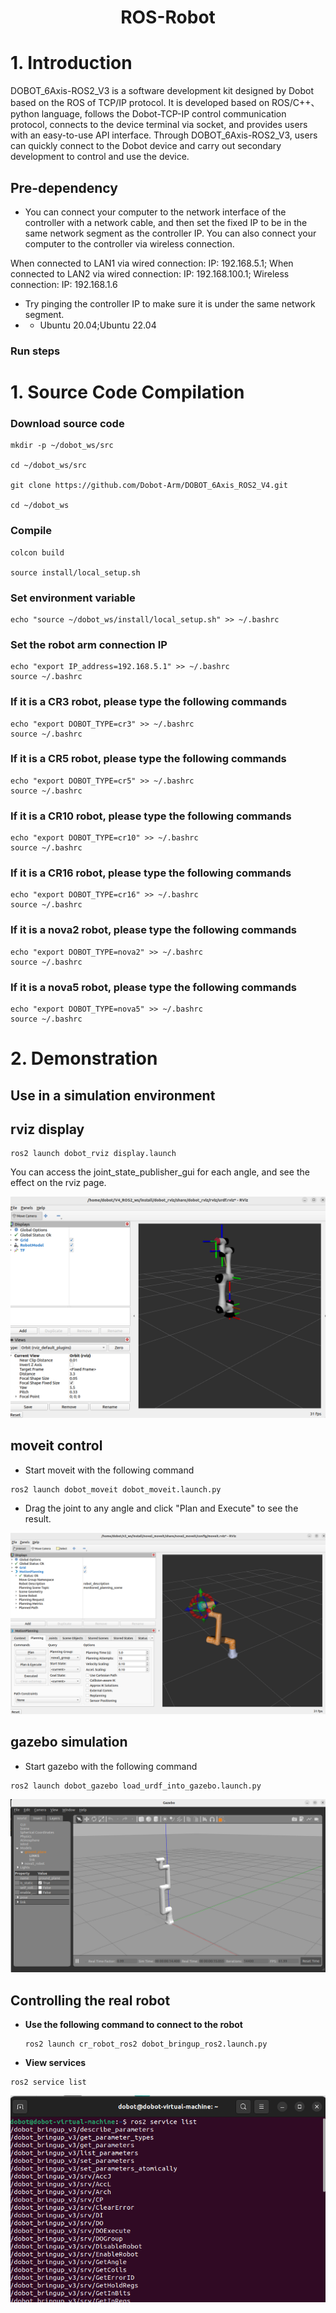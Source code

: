 # <center>ROS-Robot</center>
# 1. Introduction

DOBOT_6Axis-ROS2_V3 is a software development kit designed by Dobot based on the ROS of TCP/IP protocol. It is developed based on ROS/C++、python language, follows the Dobot-TCP-IP control communication protocol, connects to the device terminal via socket, and provides users with an easy-to-use API interface. Through DOBOT_6Axis-ROS2_V3, users can quickly connect to the Dobot device and carry out secondary development to control and use the device.



## Pre-dependency

* You can connect your computer to the network interface of the controller with a network cable, and then set the fixed IP to be in the same network segment as the controller IP. You can also connect your computer to the controller via wireless connection.

When connected to LAN1 via wired connection: IP: 192.168.5.1; When connected to LAN2 via wired connection: IP: 192.168.100.1; Wireless connection: IP: 192.168.1.6

* Try pinging the controller IP to make sure it is under the same network segment.
* * Ubuntu 20.04;Ubuntu 22.04

### Run steps

# 1. Source Code Compilation

### Download source code

```
mkdir -p ~/dobot_ws/src

cd ~/dobot_ws/src

git clone https://github.com/Dobot-Arm/DOBOT_6Axis_ROS2_V4.git

cd ~/dobot_ws
```

### Compile

```
colcon build

source install/local_setup.sh
```
### Set environment variable

```
echo "source ~/dobot_ws/install/local_setup.sh" >> ~/.bashrc
```

### Set the robot arm connection IP
```
echo "export IP_address=192.168.5.1" >> ~/.bashrc
source ~/.bashrc
```
### If it is a CR3 robot, please type the following commands

```
echo "export DOBOT_TYPE=cr3" >> ~/.bashrc
source ~/.bashrc
```

### If it is a CR5 robot, please type the following commands

```
echo "export DOBOT_TYPE=cr5" >> ~/.bashrc
source ~/.bashrc
```

### If it is a CR10 robot, please type the following commands

```
echo "export DOBOT_TYPE=cr10" >> ~/.bashrc
source ~/.bashrc
```

### If it is a CR16 robot, please type the following commands

```
echo "export DOBOT_TYPE=cr16" >> ~/.bashrc
source ~/.bashrc
```
### If it is a nova2 robot, please type the following commands

```
echo "export DOBOT_TYPE=nova2" >> ~/.bashrc
source ~/.bashrc
```
### If it is a nova5 robot, please type the following commands

```
echo "export DOBOT_TYPE=nova5" >> ~/.bashrc
source ~/.bashrc
```
# 2. Demonstration

## Use in a simulation environment

## rviz display

```
ros2 launch dobot_rviz display.launch
```

You can access the joint_state_publisher_gui for each angle, and see the effect on the rviz page.

![rviz](/image/rviz.jpg)

## moveit control

* Start moveit with the following command

```
ros2 launch dobot_moveit dobot_moveit.launch.py
```

* Drag the joint to any angle and click "Plan and Execute" to see the result.

![moveit](/image/moveit.jpg)

## gazebo simulation

* Start gazebo with the following command

```
ros2 launch dobot_gazebo load_urdf_into_gazebo.launch.py 
```
![gazebo](/image/gazebo.jpg)

##  Controlling the real robot

* **Use the following command to connect to the robot**

  ```
  ros2 launch cr_robot_ros2 dobot_bringup_ros2.launch.py
  ```

* **View services**
```
ros2 service list
```
![service](/image/service.jpg)
